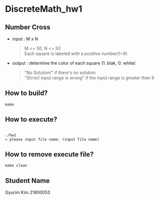 # DiscreteMath_hw1
## Number Cross

- input : M x N  
  >M <= 50, N <= 50  
  >Each square is labeled with a positive number(1~9)  
- output : determine the color of each square (1: blak, 0: white)
  >"No Solution!" if there's no solution  
  >"(Error) input range is wrong" if the input range is greater than 9  

## How to build?
```
make
```


## How to execute?
```

./hw1
> please input file name: (input file name)

``` 


## How to remove execute file?
```
make clean
```  

## Student Name
Gyurim Kim 21800053
